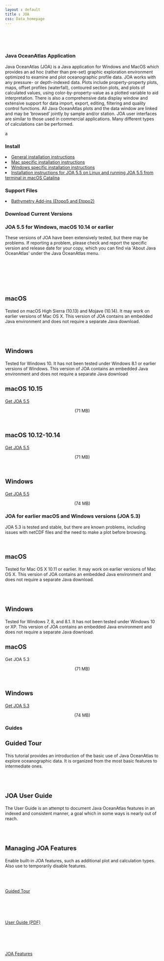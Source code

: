 ```yaml
---
layout : default
title : JOA
css: Data_homepage
---
```


<section id="call-to-action2">
<section id="call-to-action">
  <div class="container wow fadeIn">
    <br><br><br>
    <div class="row">
      <div class="col-lg-9 text-center text-lg-left" style="flex:0 0 100%;max-width:100%">
        <h3 class="cta-title">Java OceanAtlas Application</h3>
        <p class="cta-text">Java OceanAtlas (JOA) is a Java application for Windows and MacOS which provides an ad hoc (rather than pre-set) graphic exploration environment optimized to examine and plot oceanographic profile data. JOA works with any pressure- or depth-indexed data. Plots include property-property plots, maps, offset profiles (waterfall), contoured section plots, and plots of calculated values, using color-by-property-value as a plotted variable to aid interpretation. There is also a comprehensive data display window and extensive support for data import, export, editing, filtering and quality control functions. All Java OceanAtlas plots and the data window are linked and may be ‘browsed’ jointly by sample and/or station. JOA user interfaces are similar to those used in commercial applications. Many different types of calculations can be performed.</p>
      </div>
    </div>

  </div>
</section>a
</section><!-- #call-to-action -->

<section id="call-to-action1">
<section id="call-to-action3">
  <div class="container wow fadeIn">
      <div class="col-lg-9 text-center text-lg-left" style="flex:0 0 100%;max-width:100%">
        <h3 class="cta-title">Install</h3>
        <p class="cta-text">
          <li><a href="http://joa.ucsd.edu/joa/joa_download_instructions.html">General installation instructions</a></li>
          <li><a href="http://joa.ucsd.edu/joa/joa_download_mac.html">Mac specific installation instructions</a></li>
          <li><a href="http://joa.ucsd.edu/joa/joa_download_windows.html">Windows specific installation instructions</a></li>
          <li><a href="http://joa.ucsd.edu/joa/joa_download_windows.html">Installation instructions for JOA 5.5 on Linux and running JOA 5.5 from terminal in macOS Catalina</a></li>
        </p>
   <h3 class="cta-title">Support Files</h3>
          <li><a href="etopo">Bathymetry Add-ins (Etopo5 and Etopo2)</a></li>
      </div>
    </div>
</section>
</section>

<section id="call-to-action">
    <div class="container wow fadeIn">
      <div class="row">
        <div class="col-lg-9 text-center text-lg-left" style="flex:0 0 100%;max-width:100%">
          <h3 class="cta-title">Download Current Versions</h3>
          <h3 class="cta-title">JOA 5.5 for Windows, macOS 10.14 or earlier</h3>
          <p class="cta-text">These versions of JOA have been extensively tested, but there may be problems. If reporting a problem, please check and report the specific version and release date for your copy, which you can find via  'About Java OceanAtlas' under the Java OceanAtlas menu.</p>
          <br>
        </div>
        <br><br><br><br>
          <div class="col-lg-9 text-center text-lg-left">   
          <h3 class="cta-title" style="font-size:20px;">macOS</h3>
          <p class="cta-text">Tested on macOS High Sierra (10.13) and Mojave (10.14). It may work on earlier versions of Mac OS X. This version of JOA contains an embedded Java environment and does not require a separate Java download.</p>
          <br><br>
          <h3 class="cta-title" style="font-size:20px;">Windows</h3>
          <p class="cta-text">Tested for Windows 10. It has not been tested under Windows 8.1 or earlier versions of Windows. This version of JOA contains an embedded Java environment and does not require a separate Java download</p>
        </div>
        <div class="col-lg-3 cta-btn-container text-center">
          <h3 class="cta-title" style="font-size:20px;">macOS 10.15</h3>
          <a class="cta-btn align-middle" href="#">Get JOA 5.5</a>
          <p class="cta-text" style="text-align:center;">(71 MB)</p>
          <br>
          <h3 class="cta-title" style="font-size:20px;">macOS 10.12-10.14</h3>
          <a class="cta-btn align-middle" href="#">Get JOA 5.5</a>
          <p class="cta-text" style="text-align:center;">(71 MB)</p>
          <br>
            <h3 class="cta-title" style="font-size:20px;">Windows</h3>
          <a class="cta-btn align-middle" href="https://cchdo.ucsd.edu/data/16271/JOA_5.5_Setup.msi">Get JOA 5.5</a>
          <p class="cta-text" style="text-align:center;">(74 MB)</p>
      </div>
    </div>
    </div>
  </section><!-- #call-to-action -->

  <section id="call-to-action1">
<section id="call-to-action3">
    <div class="container wow fadeIn">
      <div class="row">
      <div class="col-lg-9 text-center text-lg-left" style="flex:0 0 100%;max-width:100%">
          <h3 class="cta-title">JOA for earlier macOS and Windows versions (JOA 5.3)</h3>
          <p class="cta-text">JOA 5.3 is tested and stable, but there are known problems, including issues with
netCDF files and the need to make a plot before browsing.</p>
          <br>
        </div>
        <div class="col-lg-9 text-center text-lg-left">   
          <h3 class="cta-title" style="font-size:20px;">macOS</h3>
          <p class="cta-text">Tested for Mac OS X 10.11 or earlier. It may work on earlier versions of Mac OS X. This version of JOA contains an embedded Java environment and does not require a separate Java download.</p>
          <br><br>
          <h3 class="cta-title" style="font-size:20px;">Windows</h3>
          <p class="cta-text">Tested for Windows 7, 8, and 8.1. It has not been tested under Windows 10 or XP. This version of JOA contains an embedded Java environment and does not require a separate Java download.</p>
        </div>
        <div class="col-lg-3 cta-btn-container text-center" style="display:block;">
          <h3 class="cta-title" style="font-size:20px;">macOS</h3>
          <a class="cta-btn align-middle" download="">Get JOA 5.3</a>
          <p class="cta-text" style="text-align:center;">(71 MB)</p>
          <br>
            <h3 class="cta-title" style="font-size:20px;">Windows</h3>
          <a class="cta-btn align-middle" href="https://cchdo.ucsd.edu/data/12002/JOA%205.3%20Setup.msi">Get JOA 5.3</a>
          <p class="cta-text" style="text-align:center;">(74 MB)</p>
      </div>
    </div>
  </div>
  </section>
    </section>


<section id="call-to-action">
    <div class="container wow fadeIn">
      <div class="row">
        <div class="col-lg-9 text-center text-lg-left">   
         <h3 class="cta-title">Guides</h3>
        <h3 class="cta-title" style="font-size:20px;">Guided Tour</h3>
          <p class="cta-text">This tutorial provides an introduction of the basic use of Java OceanAtlas to explore oceanographic data. It is organized from the most basic features to intermediate ones.</p>
          <br><br>
          <h3 class="cta-title" style="font-size:20px;">JOA User Guide</h3>
          <p class="cta-text">The User Guide is an attempt to document Java OceanAtlas features in an indexed and consistent manner, a goal which in some ways is nearly out of reach.</p>
          <br><br>
          <h3 class="cta-title" style="font-size:20px;">Managing JOA Features</h3>
          <p class="cta-text">Enable built-in JOA features, such as additional plot and calculation types. Also use to temporarily disable features.</p>
        </div>
        <div class="col-lg-3 cta-btn-container text-center" style="display:block;">
          <br><br><br>
          <a class="cta-btn align-middle" href="1">Guided Tour</a>
          <br><br><br><br><br><br>
          <a class="cta-btn align-middle" href="http://joa.ucsd.edu/static/joa/files/JOA5_UserGuide.pdf">User Guide (PDF)</a>
          <br><br><br><br><br><br>
          <a class="cta-btn align-middle" href="http://joa.ucsd.edu/joa/features.html">JOA Features</a>
      </div>
    </div>
  </div>
  </section>

